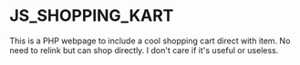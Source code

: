 # JS_SHOPPING_KART
This is a PHP webpage to include a cool shopping cart direct with item. No need to relink but can shop directly.
I don't care if it's useful or useless. 
